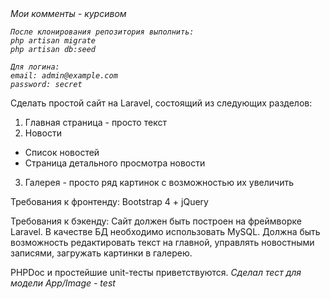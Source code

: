 <i>
    Мои комменты - курсивом
    
    После клонирования репозитория выполнить:
    php artisan migrate
	php artisan db:seed
    
    Для логина:
    email: admin@example.com
    password: secret

</i>

Сделать простой сайт на Laravel, состоящий из следующих разделов:
1. Главная страница - просто текст
2. Новости
- Список новостей
- Страница детального просмотра новости
3. Галерея - просто ряд картинок с возможностью их увеличить

Требования к фронтенду:
Bootstrap 4 + jQuery

Требования к бэкенду:
Сайт должен быть построен на фреймворке Laravel. В качестве БД необходимо использовать MySQL. Должна быть возможность редактировать текст на главной, управлять новостными записями, загружать картинки в галерею.

PHPDoc и простейшие unit-тесты приветствуются.
<i>Сделал тест для модели App/Image - test</i>